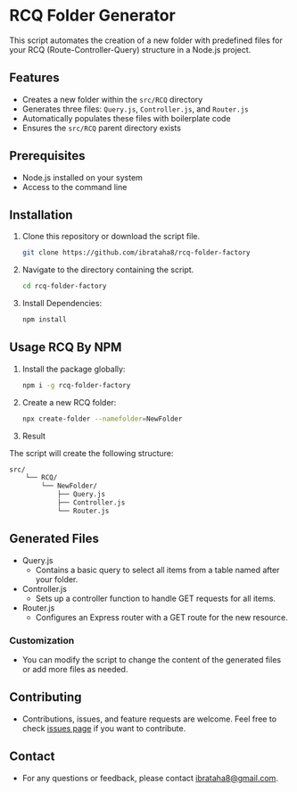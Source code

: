 # RCQ Folder Generator

This script automates the creation of a new folder with predefined files for your RCQ (Route-Controller-Query) structure in a Node.js project.

## Features

- Creates a new folder within the `src/RCQ` directory
- Generates three files: `Query.js`, `Controller.js`, and `Router.js`
- Automatically populates these files with boilerplate code
- Ensures the `src/RCQ` parent directory exists

## Prerequisites

- Node.js installed on your system
- Access to the command line

## Installation

1. Clone this repository or download the script file.
   ```sh
   git clone https://github.com/ibrataha8/rcq-folder-factory
   ```
2. Navigate to the directory containing the script.
   ```sh
   cd rcq-folder-factory
   ```
3. Install Dependencies:
   ```sh
   npm install
   ```

## Usage RCQ By NPM

1. Install the package globally:
   ```sh
   npm i -g rcq-folder-factory
   ```
2. Create a new RCQ folder:
   ```sh
   npx create-folder --namefolder=NewFolder
   ```
3. Result

The script will create the following structure:

```sh
src/
    └── RCQ/
        └── NewFolder/
            ├── Query.js
            ├── Controller.js
            └── Router.js
```

## Generated Files

- Query.js
  - Contains a basic query to select all items from a table named after your folder.
- Controller.js
  - Sets up a controller function to handle GET requests for all items.
- Router.js
  - Configures an Express router with a GET route for the new resource.

### Customization

- You can modify the script to change the content of the generated files or add more files as needed.

## Contributing

- Contributions, issues, and feature requests are welcome. Feel free to check [issues page](https://github.com/ibrataha8/rcq-folder-factory/issues) if you want to contribute.

## Contact

- For any questions or feedback, please contact ibrataha8@gmail.com.
